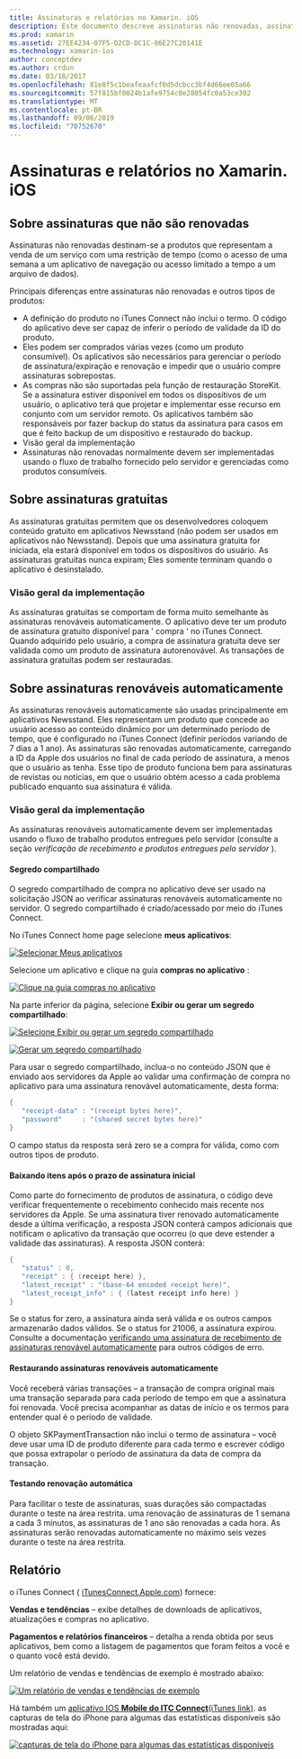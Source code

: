```yaml
---
title: Assinaturas e relatórios no Xamarin. iOS
description: Este documento descreve assinaturas não renovadas, assinaturas gratuitas, assinaturas renováveis automaticamente e uso do iTunes Connect para relatar esses itens.
ms.prod: xamarin
ms.assetid: 27EE4234-07F5-D2CD-DC1C-86E27C20141E
ms.technology: xamarin-ios
author: conceptdev
ms.author: crdun
ms.date: 03/18/2017
ms.openlocfilehash: 81e8f5c1beafeaafcf0d5dcbcc3bf4d66ee05a66
ms.sourcegitcommit: 57f815bf0024b1afe9754c0e28054fc0a53ce302
ms.translationtype: MT
ms.contentlocale: pt-BR
ms.lasthandoff: 09/06/2019
ms.locfileid: "70752670"
---
```

# <a name="subscriptions-and-reporting-in-xamarinios"></a>Assinaturas e relatórios no Xamarin. iOS

## <a name="about-non-renewing-subscriptions"></a>Sobre assinaturas que não são renovadas

Assinaturas não renovadas destinam-se a produtos que representam a venda de um serviço com uma restrição de tempo (como o acesso de uma semana a um aplicativo de navegação ou acesso limitado a tempo a um arquivo de dados).   
   
Principais diferenças entre assinaturas não renovadas e outros tipos de produtos:

- A definição do produto no iTunes Connect não inclui o termo. O código do aplicativo deve ser capaz de inferir o período de validade da ID do produto. 
- Eles podem ser comprados várias vezes (como um produto consumível). Os aplicativos são necessários para gerenciar o período de assinatura/expiração e renovação e impedir que o usuário compre assinaturas sobrepostas. 
- As compras não são suportadas pela função de restauração StoreKit. Se a assinatura estiver disponível em todos os dispositivos de um usuário, o aplicativo terá que projetar e implementar esse recurso em conjunto com um servidor remoto. Os aplicativos também são responsáveis por fazer backup do status da assinatura para casos em que é feito backup de um dispositivo e restaurado do backup. 
- Visão geral da implementação
- Assinaturas não renovadas normalmente devem ser implementadas usando o fluxo de trabalho fornecido pelo servidor e gerenciadas como produtos consumíveis. 

## <a name="about-free-subscriptions"></a>Sobre assinaturas gratuitas

As assinaturas gratuitas permitem que os desenvolvedores coloquem conteúdo gratuito em aplicativos Newsstand (não podem ser usados em aplicativos não Newsstand). Depois que uma assinatura gratuita for iniciada, ela estará disponível em todos os dispositivos do usuário. As assinaturas gratuitas nunca expiram; Eles somente terminam quando o aplicativo é desinstalado.

### <a name="implementation-overview"></a>Visão geral da implementação

As assinaturas gratuitas se comportam de forma muito semelhante às assinaturas renováveis automaticamente. O aplicativo deve ter um produto de assinatura gratuito disponível para ' compra ' no iTunes Connect. Quando adquirido pelo usuário, a compra de assinatura gratuita deve ser validada como um produto de assinatura autorenovável. As transações de assinatura gratuitas podem ser restauradas.

## <a name="about-auto-renewable-subscriptions"></a>Sobre assinaturas renováveis automaticamente

As assinaturas renováveis automaticamente são usadas principalmente em aplicativos Newsstand. Eles representam um produto que concede ao usuário acesso ao conteúdo dinâmico por um determinado período de tempo, que é configurado no iTunes Connect (definir períodos variando de 7 dias a 1 ano). As assinaturas são renovadas automaticamente, carregando a ID da Apple dos usuários no final de cada período de assinatura, a menos que o usuário as tenha. Esse tipo de produto funciona bem para assinaturas de revistas ou notícias, em que o usuário obtém acesso a cada problema publicado enquanto sua assinatura é válida.

### <a name="implementation-overview"></a>Visão geral da implementação

As assinaturas renováveis automaticamente devem ser implementadas usando o fluxo de trabalho produtos entregues pelo servidor (consulte a seção *verificação de recebimento e produtos entregues pelo servidor* ).

#### <a name="shared-secret"></a>Segredo compartilhado

O segredo compartilhado de compra no aplicativo deve ser usado na solicitação JSON ao verificar assinaturas renováveis automaticamente no servidor. O segredo compartilhado é criado/acessado por meio do iTunes Connect.

No iTunes Connect home page selecione **meus aplicativos**:   
   
 [![](subscriptions-and-reporting-images/image2.png "Selecionar Meus aplicativos")](subscriptions-and-reporting-images/image2.png#lightbox)  

Selecione um aplicativo e clique na guia **compras no aplicativo** :

[![](subscriptions-and-reporting-images/image6.png "Clique na guia compras no aplicativo")](subscriptions-and-reporting-images/image6.png#lightbox)

Na parte inferior da página, selecione **Exibir ou gerar um segredo compartilhado**:
   
 [![](subscriptions-and-reporting-images/image40.png "Selecione Exibir ou gerar um segredo compartilhado")](subscriptions-and-reporting-images/image40.png#lightbox)

 [![](subscriptions-and-reporting-images/image41.png "Gerar um segredo compartilhado")](subscriptions-and-reporting-images/image41.png#lightbox)   

Para usar o segredo compartilhado, inclua-o no conteúdo JSON que é enviado aos servidores da Apple ao validar uma confirmação de compra no aplicativo para uma assinatura renovável automaticamente, desta forma:

```csharp
{
   "receipt-data" : "(receipt bytes here)",
   "password"     : "(shared secret bytes here)"
}
```

O campo status da resposta será zero se a compra for válida, como com outros tipos de produto.

#### <a name="downloading-items-after-the-initial-subscription-term"></a>Baixando itens após o prazo de assinatura inicial

Como parte do fornecimento de produtos de assinatura, o código deve verificar frequentemente o recebimento conhecido mais recente nos servidores da Apple. Se uma assinatura tiver renovado automaticamente desde a última verificação, a resposta JSON conterá campos adicionais que notificam o aplicativo da transação que ocorreu (o que deve estender a validade das assinaturas). A resposta JSON conterá:

```csharp
{
   "status" : 0,
   "receipt" : { (receipt here) },
   "latest_receipt" : "(base-64 encoded receipt here)",
   "latest_receipt_info" : { (latest receipt info here) }
}
```

Se o status for zero, a assinatura ainda será válida e os outros campos armazenarão dados válidos. Se o status for 21006, a assinatura expirou. Consulte a documentação [verificando uma assinatura de recebimento de assinaturas renovável automaticamente](https://developer.apple.com/library/ios/releasenotes/General/ValidateAppStoreReceipt/Chapters/ValidateRemotely.html) para outros códigos de erro.

#### <a name="restoring-auto-renewable-subscriptions"></a>Restaurando assinaturas renováveis automaticamente

Você receberá várias transações – a transação de compra original mais uma transação separada para cada período de tempo em que a assinatura foi renovada. Você precisa acompanhar as datas de início e os termos para entender qual é o período de validade.   

O objeto SKPaymentTransaction não inclui o termo de assinatura – você deve usar uma ID de produto diferente para cada termo e escrever código que possa extrapolar o período de assinatura da data de compra da transação.

#### <a name="testing-auto-renewal"></a>Testando renovação automática

Para facilitar o teste de assinaturas, suas durações são compactadas durante o teste na área restrita. uma renovação de assinaturas de 1 semana a cada 3 minutos, as assinaturas de 1 ano são renovadas a cada hora. As assinaturas serão renovadas automaticamente no máximo seis vezes durante o teste na área restrita.

## <a name="reporting"></a>Relatório

o iTunes Connect ( [iTunesConnect.Apple.com](http://itunesconnect.apple.com)) fornece:   
   
 **Vendas e tendências** – exibe detalhes de downloads de aplicativos, atualizações e compras no aplicativo.   
   
 **Pagamentos e relatórios financeiros** – detalha a renda obtida por seus aplicativos, bem como a listagem de pagamentos que foram feitos a você e o quanto você está devido.

Um relatório de vendas e tendências de exemplo é mostrado abaixo:   

 [![](subscriptions-and-reporting-images/image42.png "Um relatório de vendas e tendências de exemplo")](subscriptions-and-reporting-images/image42.png#lightbox)   
   
 Há também um [aplicativo IOS **Mobile do ITC Connect**(iTunes link)](http://itunes.apple.com/us/app/itunes-connect-mobile/id376771144?mt=8).
as capturas de tela do iPhone para algumas das estatísticas disponíveis são mostradas aqui:   
   
 [![](subscriptions-and-reporting-images/image43.png "capturas de tela do iPhone para algumas das estatísticas disponíveis")](subscriptions-and-reporting-images/image43.png#lightbox)
